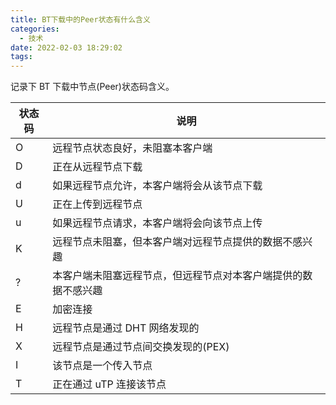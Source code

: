 ```yaml
---
title: BT下载中的Peer状态有什么含义
categories:
  - 技术
date: 2022-02-03 18:29:02
tags:
---
```


记录下 BT 下载中节点(Peer)状态码含义。

<!--more-->

| 状态码 | 说明                                                           |
| ------ | -------------------------------------------------------------- |
| O      | 远程节点状态良好，未阻塞本客户端                               |
| D      | 正在从远程节点下载                                             |
| d      | 如果远程节点允许，本客户端将会从该节点下载                     |
| U      | 正在上传到远程节点                                             |
| u      | 如果远程节点请求，本客户端将会向该节点上传                     |
| K      | 远程节点未阻塞，但本客户端对远程节点提供的数据不感兴趣         |
| ?      | 本客户端未阻塞远程节点，但远程节点对本客户端提供的数据不感兴趣 |
| E      | 加密连接                                                       |
| H      | 远程节点是通过 DHT 网络发现的                                  |
| X      | 远程节点是通过节点间交换发现的(PEX)                            |
| I      | 该节点是一个传入节点                                           |
| T      | 正在通过 uTP 连接该节点                                        |
